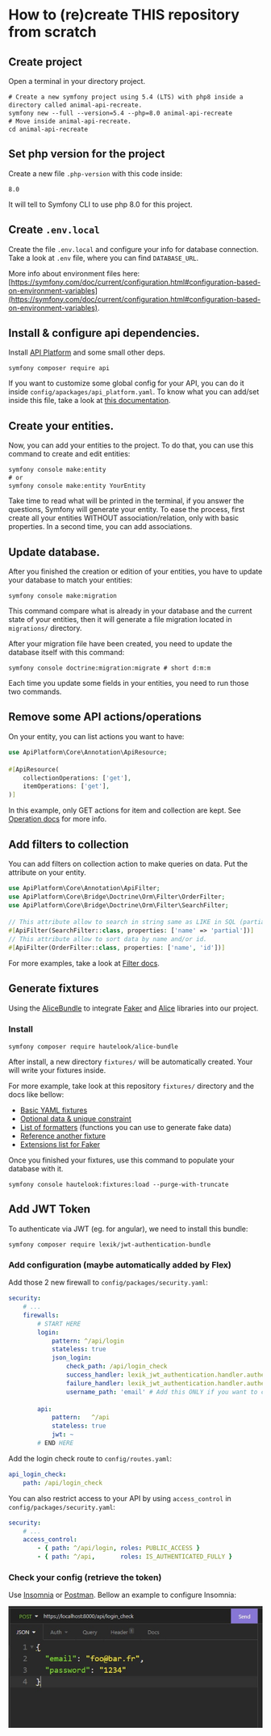 How to (re)create THIS repository from scratch
==============================================

## Create project

Open a terminal in your directory project.

```shell
# Create a new symfony project using 5.4 (LTS) with php8 inside a directory called animal-api-recreate.
symfony new --full --version=5.4 --php=8.0 animal-api-recreate
# Move inside animal-api-recreate.
cd animal-api-recreate
```

## Set php version for the project

Create a new file `.php-version` with this code inside:
```
8.0
```
It will tell to Symfony CLI to use php 8.0 for this project.

## Create `.env.local`

Create the file `.env.local` and configure your info for database connection. Take a look at `.env` file, where you can
find `DATABASE_URL`.

More info about environment files here: [https://symfony.com/doc/current/configuration.html#configuration-based-on-environment-variables](https://symfony.com/doc/current/configuration.html#configuration-based-on-environment-variables).

## Install & configure api dependencies.

Install [API Platform](https://api-platform.com/docs/core/getting-started/) and some small other deps.

```shell
symfony composer require api
```

If you want to customize some global config for your API, you can do it inside `config/apackages/api_platform.yaml`. To
know what you can add/set inside this file, take a look at [this documentation](https://api-platform.com/docs/core/configuration/).

## Create your entities.

Now, you can add your entities to the project. To do that, you can use this command to create and edit entities:

```shell
symfony console make:entity
# or
symfony console make:entity YourEntity
```

Take time to read what will be printed in the terminal, if you answer the questions, Symfony will generate your entity.
To ease the process, first create all your entities WITHOUT association/relation, only with basic properties. In a
second time, you can add associations.

## Update database.

After you finished the creation or edition of your entities, you have to update your database to match your entities:
```shell
symfony console make:migration
```
This command compare what is already in your database and the current state of your entities, then it will generate a
file migration located in `migrations/` directory.

After your migration file have been created, you need to update the database itself with this command:
```shell
symfony console doctrine:migration:migrate # short d:m:m
```

Each time you update some fields in your entities, you need to run those two commands.

## Remove some API actions/operations

On your entity, you can list actions you want to have:

```php
use ApiPlatform\Core\Annotation\ApiResource;

#[ApiResource(
    collectionOperations: ['get'],
    itemOperations: ['get'],
)]
```

In this example, only GET actions for item and collection are kept. See [Operation docs](https://api-platform.com/docs/core/operations/)
for more info.

## Add filters to collection

You can add filters on collection action to make queries on data. Put the attribute on your entity.

```php
use ApiPlatform\Core\Annotation\ApiFilter;
use ApiPlatform\Core\Bridge\Doctrine\Orm\Filter\OrderFilter;
use ApiPlatform\Core\Bridge\Doctrine\Orm\Filter\SearchFilter;

// This attribute allow to search in string same as LIKE in SQL (partial) on name field.
#[ApiFilter(SearchFilter::class, properties: ['name' => 'partial'])]
// This attribute allow to sort data by name and/or id.
#[ApiFilter(OrderFilter::class, properties: ['name', 'id'])]
```

For more examples, take a look at [Filter docs](https://api-platform.com/docs/core/filters/).

## Generate fixtures

Using the [AliceBundle](https://github.com/theofidry/AliceBundle) to integrate [Faker](https://github.com/fzaninotto/Faker)
and [Alice](https://github.com/nelmio/alice) libraries into our project.

### Install 

```shell
symfony composer require hautelook/alice-bundle
```

After install, a new directory `fixtures/` will be automatically created. Your will write your fixtures inside.

For more example, take look at this repository `fixtures/` directory and the docs like bellow:
- [Basic YAML fixtures](https://github.com/nelmio/alice/blob/master/doc/complete-reference.md#creating-fixtures)
- [Optional data & unique constraint](https://github.com/nelmio/alice/blob/master/doc/complete-reference.md#optional-data)
- [List of formatters](https://github.com/fzaninotto/Faker#formatters) (functions you can use to generate fake data)
- [Reference another fixture](https://github.com/nelmio/alice/blob/master/doc/relations-handling.md)
- [Extensions list for Faker](https://github.com/fzaninotto/Faker#third-party-libraries-extendingbased-on-faker)

Once you finished your fixtures, use this command to populate your database with it.

```shell
symfony console hautelook:fixtures:load --purge-with-truncate
```

## Add JWT Token

To authenticate via JWT (eg. for angular), we need to install this bundle:

```shell
symfony composer require lexik/jwt-authentication-bundle
```

### Add configuration (maybe automatically added by Flex)

Add those 2 new firewall to `config/packages/security.yaml`:

```yaml
security:
    # ...
    firewalls:
        # START HERE
        login:
            pattern: ^/api/login
            stateless: true
            json_login:
                check_path: /api/login_check
                success_handler: lexik_jwt_authentication.handler.authentication_success
                failure_handler: lexik_jwt_authentication.handler.authentication_failure
                username_path: 'email' # Add this ONLY if you want to change property used in JSON body of the login request

        api:
            pattern:   ^/api
            stateless: true
            jwt: ~
        # END HERE
```

Add the login check route to `config/routes.yaml`:

```yaml
api_login_check:
    path: /api/login_check
```

You can also restrict access to your API by using `access_control` in `config/packages/security.yaml`:

```yaml
security:
    # ...
    access_control:
        - { path: ^/api/login, roles: PUBLIC_ACCESS }
        - { path: ^/api,       roles: IS_AUTHENTICATED_FULLY }
```

### Check your config (retrieve the token)

Use [Insomnia](https://insomnia.rest/) or [Postman](https://www.postman.com/). Bellow an example to configure Insomnia:

![Insomnia JWT example](test-jwt.jpg)
